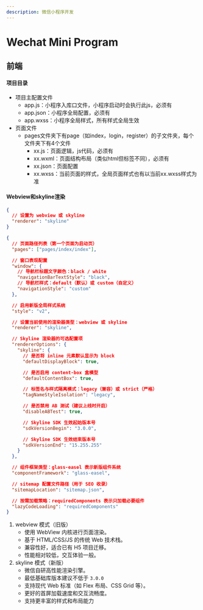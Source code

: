 ```yaml
---
description: 微信小程序开发
---
```


# Wechat Mini Program

## 前端

#### **项目目录**

* 项目主配置文件
  * app.js：小程序入库口文件，小程序启动时会执行此js，必须有
  * app.json：小程序全局配置，必须有
  * app.wxss：小程序全局样式，所有样式全局生效
* 页面文件
  * pages文件夹下有page（如index，login，register）的子文件夹，每个文件夹下有4个文件
    * xx.js：页面逻辑，js代码，必须有
    * xx.wxml：页面结构布局（类似html但标签不同），必须有
    * xx.json：页面配置
    * xx.wxss：当前页面的样式，全局页面样式也有以当前xx.wxss样式为准

#### **Webview和skyline渲染**

```json
{
  // 设置为 webview 或 skyline
  "renderer": "skyline"
}

{
  // 页面路径列表（第一个页面为启动页）
  "pages": ["pages/index/index"],

  // 窗口表现配置
  "window": {
    // 导航栏标题文字颜色：black / white
    "navigationBarTextStyle": "black",
    // 导航栏样式：default（默认）或 custom（自定义）
    "navigationStyle": "custom"
  },

  // 启用新版全局样式系统
  "style": "v2",

  // 设置当前使用的渲染器类型：webview 或 skyline
  "renderer": "skyline",

  // Skyline 渲染器的可选配置项
  "rendererOptions": {
    "skyline": {
      // 是否将 inline 元素默认显示为 block
      "defaultDisplayBlock": true,

      // 是否启用 content-box 盒模型
      "defaultContentBox": true,

      // 标签名与样式隔离模式：legacy（兼容）或 strict（严格）
      "tagNameStyleIsolation": "legacy",

      // 是否禁用 AB 测试（建议上线时开启）
      "disableABTest": true,

      // Skyline SDK 生效起始版本号
      "sdkVersionBegin": "3.0.0",

      // Skyline SDK 生效结束版本号
      "sdkVersionEnd": "15.255.255"
    }
  },

  // 组件框架类型：glass-easel 表示新版组件系统
  "componentFramework": "glass-easel",

  // sitemap 配置文件路径（用于 SEO 收录）
  "sitemapLocation": "sitemap.json",

  // 按需加载策略：requiredComponents 表示只加载必要组件
  "lazyCodeLoading": "requiredComponents"
}

```

1. webview 模式（旧版）&#x20;
   * 使用 WebView 内核进行页面渲染。
   * &#x20;基于 HTML/CSS/JS 的传统 Web 技术栈。
   * &#x20;兼容性好，适合已有 H5 项目迁移。
   * &#x20;性能相对较低，交互体验一般。
2. skyline 模式（新版）&#x20;
   * 微信自研高性能渲染引擎。
   * 最低基础库版本建议不低于 `3.0.0`
   * &#x20;支持现代 Web 标准（如 Flex 布局、CSS Grid 等）。
   * &#x20;更好的首屏加载速度和交互流畅度。
   * &#x20;支持更丰富的样式和布局能力
